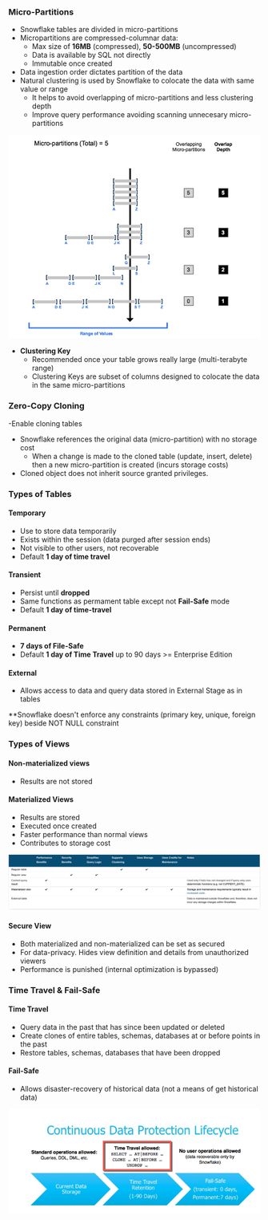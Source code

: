 ### Micro-Partitions

- Snowflake tables are divided in micro-partitions
- Micropartitions are compressed-columnar data:
  - Max size of **16MB** (compressed), **50-500MB** (uncompressed)
  - Data is available by SQL not directly
  - Immutable once created
- Data ingestion order dictates partition of the data
- Natural clustering is used by Snowflake to colocate the data with same value or range
  - It helps to avoid overlapping of micro-partitions and less clustering depth
  - Improve query performance avoiding scanning unnecesary micro-partitions

![](/assets/depth.png)


- **Clustering Key**
  - Recommended once your table grows really large (multi-terabyte range)
  - Clustering Keys are subset of columns designed to colocate the data in the same micro-partitions

### Zero-Copy Cloning

-Enable cloning tables
- Snowflake references the original data (micro-partition) with no storage cost
  - When a change is made to the cloned table (update, insert, delete) then a new micro-partition is created (incurs storage costs)
- Cloned object does not inherit source granted privileges.


### Types of Tables

#### Temporary

- Use to store data temporarily
- Exists within the session (data purged after session ends)
- Not visible to other users, not recoverable
- Default **1 day of time travel**

#### Transient

- Persist until **dropped**
- Same functions as permament table except not **Fail-Safe** mode
- Default **1 day of time-travel**


#### Permanent

- **7 days of File-Safe**
- Default **1 day of Time Travel** up to 90 days >= Enterprise Edition

#### External

- Allows access to data and query data stored in External Stage as in tables

**Snowflake doesn't enforce any constraints (primary key, unique, foreign key) beside NOT NULL constraint

### Types of Views

#### Non-materialized views

- Results are not stored

#### Materialized Views

- Results are stored
- Executed once created
- Faster performance than normal views
- Contributes to storage cost


![](/assets/views.png)


#### Secure View

- Both materialized and non-materialized can be set as secured
- For data-privacy. Hides view definition and details from unauthorized viewers
- Performance is punished (internal optimization is bypassed)


### Time Travel & Fail-Safe

#### Time Travel
- Query data in the past that has since been updated or deleted
- Create clones of entire tables, schemas, databases at or before points in the past
- Restore tables, schemas, databases that have been dropped

#### Fail-Safe
- Allows disaster-recovery of historical data (not a means of get historical data)

![](/assets/cdp.png)
